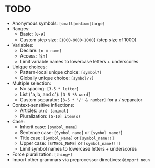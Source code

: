# TODO

- Anonymous symbols: `[small|medium|large]`
- Ranges:
	- Basic: `[0-9]`
	- Custom step size: `[1000-9000+1000]` (step size of 1000)
- Variables:
	- Declare: `[n = name]`
	- Access: `[$n]`
	- Limit variable names to lowercase letters + underscores
- Unique choices:
	- Pattern-local unique choice: `[symbol?]`
	- Globally unique choice: `[symbol??]`
- Multiple selection:
	- No spacing: `[3-5 * letter]`
	- List ("a, b, and c"): `[3-5 *& word]`
	- Custom separator: `[3-5 * '/' & number]` for a `/` separator
- Context-sensitive inflections:
	- Articles: `a(n) [animal]`
	- Pluralization: `[5-10] item(s)`
- Case:
	- Inherit case: `[symbol_name]`
	- Sentence case: `[Symbol_name]` or `[symbol_name!]`
	- Title case: `[Symbol_Name]` or `[symbol_name!!]`
	- Upper case: `[SYMBOL_NAME]` or `[symbol_name!!!]`
	- Limit symbol names to lowercase letters + underscores
- Force pluralization: `[thing+]`
- Import other grammars via preprocessor directives: `@import noun`
